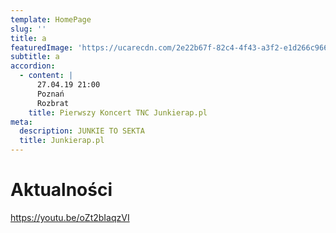 ```yaml
---
template: HomePage
slug: ''
title: a
featuredImage: 'https://ucarecdn.com/2e22b67f-82c4-4f43-a3f2-e1d266c9663d/'
subtitle: a
accordion:
  - content: |
      27.04.19 21:00
      Poznań
      Rozbrat
    title: Pierwszy Koncert TNC Junkierap.pl
meta:
  description: JUNKIE TO SEKTA
  title: Junkierap.pl
---
```

# Aktualności



<https://youtu.be/oZt2bIaqzVI>

